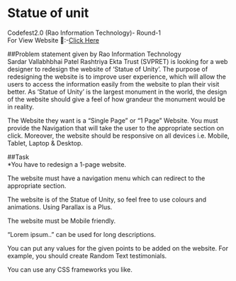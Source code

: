 # Statue of unit
Codefest2.0 (Rao Information Technology)- Round-1           
For View Website 🔗:-[Click Here](https://harrshhpattell.github.io/Statue_Of_Unity-codefest2.0-/) 

##Problem statement given by Rao Information Technology   
Sardar Vallabhbhai Patel Rashtriya Ekta Trust (SVPRET) is looking for a web designer to redesign the website of ‘Statue of Unity’. The purpose of redesigning the website is to improve user experience, which will allow the users to access the information easily from the website to plan their visit better. As ‘Statue of Unity’ is the largest monument in the world, the design of the website should give a feel of how grandeur the monument would be in reality.


The Website they want is a “Single Page” or “1 Page” Website. You must provide the Navigation that will take the user to the appropriate section on click. Moreover, the website should be responsive on all devices i.e. Mobile, Tablet, Laptop & Desktop.     

##Task    
*You have to redesign a 1-page website.    

The website must have a navigation menu which can redirect to the appropriate section. 

The website is of the Statue of Unity, so feel free to use colours and animations. Using Parallax is a Plus.

The website must be Mobile friendly.

“Lorem ipsum..” can be used for long descriptions.

You can put any values for the given points to be added on the website. For example, you should create Random Text testimonials.

You can use any CSS frameworks you like.
